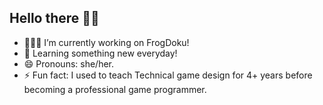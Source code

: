 ## Hello there 👋🏽
- 👩🏽‍💻 I’m currently working on FrogDoku!
- 🌱 Learning something new everyday!
- 😄 Pronouns: she/her.
- ⚡ Fun fact: I used to teach Technical game design for 4+ years before becoming a professional game programmer.
<!--
**Datonlinegamer/Datonlinegamer** is a ✨ _special_ ✨ repository because its `README.md` (this file) appears on your GitHub profile.

Here are some ideas to get you started:

- 🔭 I’m currently working on ...
- 🌱 I’m currently learning ...
- 📫 How to reach me: ...
- 😄 Pronouns: ...
- ⚡ Fun fact: ...
-->
